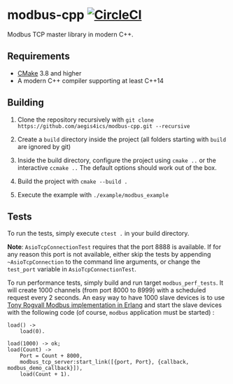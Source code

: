# modbus-cpp [![CircleCI](https://circleci.com/gh/aegis4ics/modbus-cpp/tree/master.svg?style=svg&circle-token=e0a370a9fddf904b93ff2d29f54ed36371ef0eb3)](https://circleci.com/gh/aegis4ics/modbus-cpp/tree/master)

Modbus TCP master library in modern C++.

## Requirements
- [CMake](https://cmake.org/download/) 3.8 and higher
- A modern C++ compiler supporting at least C++14

## Building
1. Clone the repository recursively with `git clone https://github.com/aegis4ics/modbus-cpp.git --recursive`

2. Create a `build` directory inside the project (all folders starting with `build` are ignored by git)

3. Inside the build directory, configure the project using `cmake ..` or the interactive `ccmake ..` The default options should work out of the box.

4. Build the project with `cmake --build .`

5. Execute the example with `./example/modbus_example`

## Tests
To run the tests, simply execute `ctest .` in your build directory.

**Note**: `AsioTcpConnectionTest` requires that the port 8888 is available. If for any reason this port is not available, either skip the tests by appending `~AsioTcpConnection` to the command line arguments, or change the `test_port` variable in `AsioTcpConnectionTest`.

To run performance tests, simply build and run target `modbus_perf_tests`. It will create 1000 channels (from port 8000 to 8999) with a scheduled request every 2 seconds. An easy way to have 1000 slave devices is to use [Tony Rogvall Modbus implementation in Erlang](https://github.com/tonyrog/modbus) and start the slave devices with the following code (of course, `modbus` application must be started) :

```
load() ->
    load(0).

load(1000) -> ok;
load(Count) ->
    Port = Count + 8000,
    modbus_tcp_server:start_link([{port, Port}, {callback, modbus_demo_callback}]),
    load(Count + 1).
```
